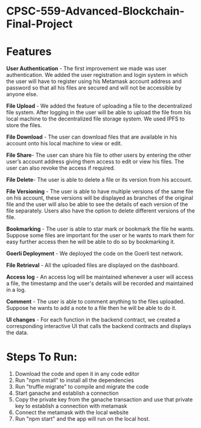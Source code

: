 # CPSC-559-Advanced-Blockchain-Final-Project

# Features

**User Authentication** - The first improvement we made was user authentication. We added the user registration and login system in which the user will have to register using his Metamask account address and password so that all his files are secured and will not be accessible by anyone else.

**File Upload** - We added the feature of uploading a file to the decentralized file system. After logging in the user will be able to upload the file from his local machine to the decentralized file storage system. We used IPFS to store the files. 

**File Download** - The user can download files that are available in his account onto his local machine to view or edit.

**File Share**- The user can share his file to other users by entering the other user’s account address giving them access to edit or view his files. The user can also revoke the access if required.

**File Delete**- The user is able to delete a file or its version from his account.

**File Versioning** - The user is able to have multiple versions of the same file on his account, these versions will be displayed as branches of the original file and the user will also be able to see the details of each version of the file separately. Users also have the option to delete different versions of the file.

**Bookmarking** - The user is able to star mark or bookmark the file he wants. Suppose some files are important for the user or he wants to mark them for easy further access then he will be able to do so by bookmarking it.

**Goerli Deployment** - We deployed the code on the Goerli test network.

**File Retrieval** - All the uploaded files are displayed on the dashboard.

**Access log** - An access log will be maintained whenever a user will access a file, the timestamp and the user's details will be recorded and maintained in a log.

**Comment** - The user is able to comment anything to the files uploaded. Suppose he wants to add a note to a file then he will be able to do it.

**UI changes** - For each function in the backend contract, we created a corresponding interactive UI that calls the backend contracts and displays the data.

# Steps To Run:

1) Download the code and open it in any code editor
2) Run "npm install" to install all the dependencies
3) Run "truffle migrate" to compile and migrate the code
4) Start ganache and establish a connection
5) Copy the private key from the ganache transaction and use that private key to establish a connection with metamask
6) Connect the metamask with the local website
7) Run "npm start" and the app will run on the local host.

